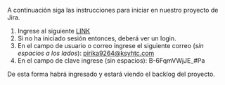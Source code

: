 A continuación siga las instrucciones para iniciar en nuestro proyecto de Jira.

1. Ingrese al siguiente [LINK](https://uniandes-miso-bimestre3.atlassian.net/jira/software/projects/PA/boards/3/backlog)
2. Si no ha iniciado sesión entonces, deberá ver un login.
3. En el campo de usuario o correo ingrese el siguiente correo (_sin espacios a los lados_): pirika9264@ksyhtc.com
4. En el campo de clave ingrese (sin espacios):  B-6FqmVWjJE_#Pa

De esta forma habrá ingresado y estará viendo el backlog del proyecto.


